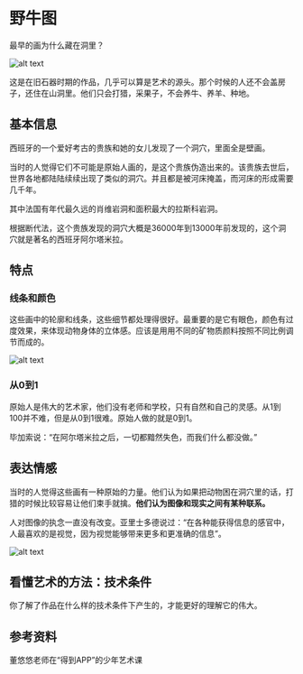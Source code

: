 # 野牛图

最早的画为什么藏在洞里？

![alt text](https://7765-wechatcloud-79m2p-1259642785.tcb.qcloud.la/arts/%E9%87%8E%E7%89%9B%E5%9B%BE/1.jpg?sign=6739ac4b1406cab150ffb0982faf5fb0&t=1596531604)

这是在旧石器时期的作品，几乎可以算是艺术的源头。那个时候的人还不会盖房子，还住在山洞里。他们只会打猎，采果子，不会养牛、养羊、种地。

## 基本信息

西班牙的一个爱好考古的贵族和她的女儿发现了一个洞穴，里面全是壁画。

当时的人觉得它们不可能是原始人画的，是这个贵族伪造出来的。该贵族去世后，世界各地都陆陆续续出现了类似的洞穴。并且都是被河床掩盖，而河床的形成需要几千年。

其中法国有年代最久远的肖维岩洞和面积最大的拉斯科岩洞。

根据断代法，这个贵族发现的洞穴大概是36000年到13000年前发现的，这个洞穴就是著名的西班牙阿尔塔米拉。

## 特点

### 线条和颜色

这些画中的轮廓和线条，这些细节都处理得很好。最重要的是它有眼色，颜色有过度效果，来体现动物身体的立体感。应该是用用不同的矿物质颜料按照不同比例调节而成的。

![alt text](https://7765-wechatcloud-79m2p-1259642785.tcb.qcloud.la/arts/%E9%87%8E%E7%89%9B%E5%9B%BE/3.jpg?sign=6cbf66d5dbc576bd0b4e87cc85e43d10&t=1596531670)

### 从0到1

原始人是伟大的艺术家，他们没有老师和学校，只有自然和自己的灵感。从1到100并不难，但是从0到1很难。原始人做的就是0到1。

毕加索说：“在阿尔塔米拉之后，一切都黯然失色，而我们什么都没做。”

## 表达情感

当时的人觉得这些画有一种原始的力量。他们认为如果把动物困在洞穴里的话，打猎的时候比较容易让他们束手就擒。**他们认为图像和现实之间有某种联系。**

人对图像的执念一直没有改变。亚里士多德说过：“在各种能获得信息的感官中，人最喜欢的是视觉，因为视觉能够带来更多和更准确的信息”。

![alt text](https://7765-wechatcloud-79m2p-1259642785.tcb.qcloud.la/arts/%E9%87%8E%E7%89%9B%E5%9B%BE/2.jpg?sign=a828151c960ffc1123edb0bfbb15ce99&t=1596531626)

## 看懂艺术的方法：技术条件

你了解了作品在什么样的技术条件下产生的，才能更好的理解它的伟大。

## 参考资料

董悠悠老师在“得到APP”的少年艺术课
